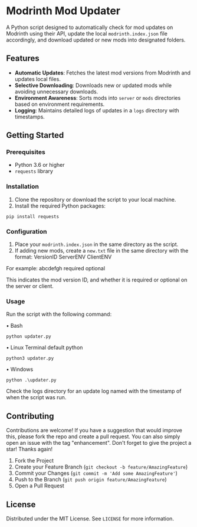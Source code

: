 # Modrinth Mod Updater

A Python script designed to automatically check for mod updates on Modrinth using their API, update the local `modrinth.index.json` file accordingly, and download updated or new mods into designated folders.

## Features

- **Automatic Updates**: Fetches the latest mod versions from Modrinth and updates local files.
- **Selective Downloading**: Downloads new or updated mods while avoiding unnecessary downloads.
- **Environment Awareness**: Sorts mods into `server` or `mods` directories based on environment requirements.
- **Logging**: Maintains detailed logs of updates in a `logs` directory with timestamps.

## Getting Started

### Prerequisites

- Python 3.6 or higher
- `requests` library

### Installation

1. Clone the repository or download the script to your local machine.
2. Install the required Python packages:

```shell
pip install requests
```
### Configuration

1. Place your `modrinth.index.json` in the same directory as the script.
2. If adding new mods, create a `new.txt` file in the same directory with the format:
VersionID ServerENV ClientENV

For example:
abcdefgh required optional

This indicates the mod version ID, and whether it is required or optional on the server or client.

### Usage

Run the script with the following command:

• Bash 
```shell 
python updater.py
```

• Linux Terminal default python 
```shell
python3 updater.py
```

• Windows 
```shell
python .\updater.py
```

Check the logs directory for an update log named with the timestamp of when the script was run.

## Contributing

Contributions are welcome! If you have a suggestion that would improve this, please fork the repo and create a pull request. You can also simply open an issue with the tag "enhancement". Don't forget to give the project a star! Thanks again!

1. Fork the Project
2. Create your Feature Branch (`git checkout -b feature/AmazingFeature`)
3. Commit your Changes (`git commit -m 'Add some AmazingFeature'`)
4. Push to the Branch (`git push origin feature/AmazingFeature`)
5. Open a Pull Request

## License

Distributed under the MIT License. See `LICENSE` for more information.
